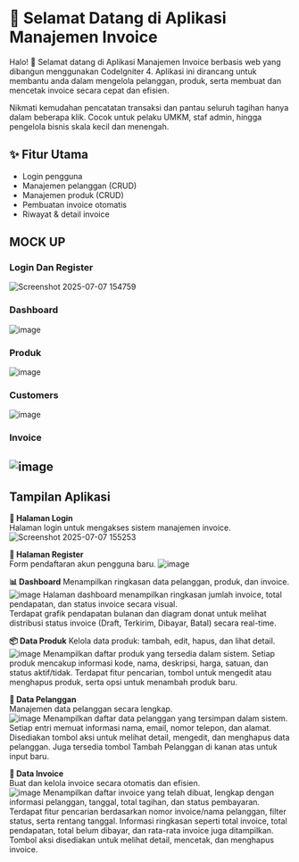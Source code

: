 # 👋 Selamat Datang di Aplikasi Manajemen Invoice  
Halo! 👋
Selamat datang di Aplikasi Manajemen Invoice berbasis web yang dibangun menggunakan CodeIgniter 4.
Aplikasi ini dirancang untuk membantu anda dalam mengelola pelanggan, produk, serta membuat dan mencetak invoice secara cepat dan efisien.

Nikmati kemudahan pencatatan transaksi dan pantau seluruh tagihan hanya dalam beberapa klik.
Cocok untuk pelaku UMKM, staf admin, hingga pengelola bisnis skala kecil dan menengah.

## ✨ Fitur Utama  
- Login pengguna  
- Manajemen pelanggan (CRUD)  
- Manajemen produk (CRUD)  
- Pembuatan invoice otomatis  
- Riwayat & detail invoice  

## MOCK UP  
### Login Dan Register
![Screenshot 2025-07-07 154759](https://github.com/user-attachments/assets/716e27c4-05d6-4167-ab18-bb4f5c66d3bc)

### Dashboard
![image](https://github.com/user-attachments/assets/5f1dddd3-96cb-4aa7-8588-008d52114829)

### Produk
![image](https://github.com/user-attachments/assets/7b8ee1ac-255e-4501-86bc-85ae22c64920)

### Customers
![image](https://github.com/user-attachments/assets/9a3e725a-bcbc-4731-bcb6-606447312112)

### Invoice
![image](https://github.com/user-attachments/assets/344fc00e-c101-49b6-968f-b4a4cd7182e3)
----

## Tampilan Aplikasi 
**🔐 Halaman Login**  
Halaman login untuk mengakses sistem manajemen invoice.
![Screenshot 2025-07-07 155253](https://github.com/user-attachments/assets/0045fde0-c8fa-4e5d-b366-58dc6f8e2737)

**📝 Halaman Register**  
Form pendaftaran akun pengguna baru.
![image](https://github.com/user-attachments/assets/90479992-c073-48c6-aa73-6ebed3a6b801)

**📊 Dashboard**
Menampilkan ringkasan data pelanggan, produk, dan invoice.  
![image](https://github.com/user-attachments/assets/db6ef176-dfc0-4420-be11-9d05b46ffe01)
Halaman dashboard menampilkan ringkasan jumlah invoice, total pendapatan, dan status invoice secara visual.  
Terdapat grafik pendapatan bulanan dan diagram donat untuk melihat distribusi status invoice (Draft, Terkirim, Dibayar, Batal) secara real-time.

**📦 Data Produk**
Kelola data produk: tambah, edit, hapus, dan lihat detail.  
![image](https://github.com/user-attachments/assets/ed4326d4-b130-4f20-847e-633a80e421b5)
Menampilkan daftar produk yang tersedia dalam sistem.
Setiap produk mencakup informasi kode, nama, deskripsi, harga, satuan, dan status aktif/tidak.
Terdapat fitur pencarian, tombol untuk mengedit atau menghapus produk, serta opsi untuk menambah produk baru.

**👥 Data Pelanggan**  
Manajemen data pelanggan secara lengkap.  
![image](https://github.com/user-attachments/assets/7bc05022-0b39-4a83-8b7b-38a0eff1991b)
Menampilkan daftar data pelanggan yang tersimpan dalam sistem.
Setiap entri memuat informasi nama, email, nomor telepon, dan alamat.
Disediakan tombol aksi untuk melihat detail, mengedit, dan menghapus data pelanggan. Juga tersedia tombol Tambah Pelanggan di kanan atas untuk input baru.

**🧾 Data Invoice**  
Buat dan kelola invoice secara otomatis dan efisien.  
![image](https://github.com/user-attachments/assets/59de3b06-e078-4454-8886-19820929af46)
Menampilkan daftar invoice yang telah dibuat, lengkap dengan informasi pelanggan, tanggal, total tagihan, dan status pembayaran.
Terdapat fitur pencarian berdasarkan nomor invoice/nama pelanggan, filter status, serta rentang tanggal.
Informasi ringkasan seperti total invoice, total pendapatan, total belum dibayar, dan rata-rata invoice juga ditampilkan.
Tombol aksi disediakan untuk melihat detail, mencetak, dan menghapus invoice.
